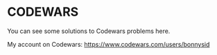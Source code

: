 # CODEWARS

You can see some solutions to Codewars problems here.

My account on Codewars: https://www.codewars.com/users/bonnysid
